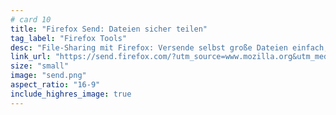 ```yaml
---
# card 10
title: "Firefox Send: Dateien sicher teilen"
tag_label: "Firefox Tools"
desc: "File-Sharing mit Firefox: Versende selbst große Dateien einfach, schnell und sicher – passwortgeschützt und mit verschlüsseltem Link."
link_url: "https://send.firefox.com/?utm_source=www.mozilla.org&utm_medium=referral&utm_campaign=homepage-de&utm_content=card"
size: "small"
image: "send.png"
aspect_ratio: "16-9"
include_highres_image: true
---
```

